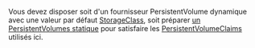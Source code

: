 Vous devez disposer soit d'un fournisseur PersistentVolume dynamique avec une valeur par défaut [StorageClass](/docs/concepts/storage/storage-classes/), soit préparer [un PersistentVolumes statique](/docs/concepts/storage/persistent-volumes/#provisioning) pour satisfaire les [PersistentVolumeClaims](/docs/concepts/storage/persistent-volumes/#persistentvolumeclaims) utilisés ici.
